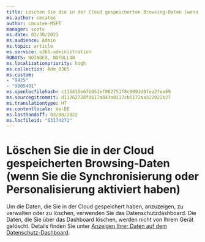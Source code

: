```yaml
---
title: Löschen Sie die in der Cloud gespeicherten Browsing-Daten (wenn Sie die Synchronisierung oder Personalisierung aktiviert haben)
ms.author: cmcatee
author: cmcatee-MSFT
manager: scotv
ms.date: 03/30/2021
ms.audience: Admin
ms.topic: article
ms.service: o365-administration
ROBOTS: NOINDEX, NOFOLLOW
ms.localizationpriority: high
ms.collection: Adm_O365
ms.custom:
- "9425"
- "9005491"
ms.openlocfilehash: c115415e67b051ef082751f8c9093d0fea2fea69
ms.sourcegitcommit: d11262728f0617a843a0117cb5172aa322022b27
ms.translationtype: HT
ms.contentlocale: de-DE
ms.lasthandoff: 03/08/2022
ms.locfileid: "63174271"
---
```

# <a name="clear-the-browsing-data-stored-in-the-cloud-if-youve-turned-on-sync-or-personalization"></a>Löschen Sie die in der Cloud gespeicherten Browsing-Daten (wenn Sie die Synchronisierung oder Personalisierung aktiviert haben)

Um die Daten, die Sie in der Cloud gespeichert haben, anzuzeigen, zu verwalten oder zu löschen, verwenden Sie das Datenschutzdashboard. Die Daten, die Sie über das Dashboard löschen, werden nicht von Ihrem Gerät gelöscht. Details finden Sie unter [Anzeigen Ihrer Daten auf dem Datenschutz-Dashboard](https://support.microsoft.com/windows/view-your-data-on-the-privacy-dashboard-03d3e27f-1981-5ff4-ba1c-d6b1031ae433).